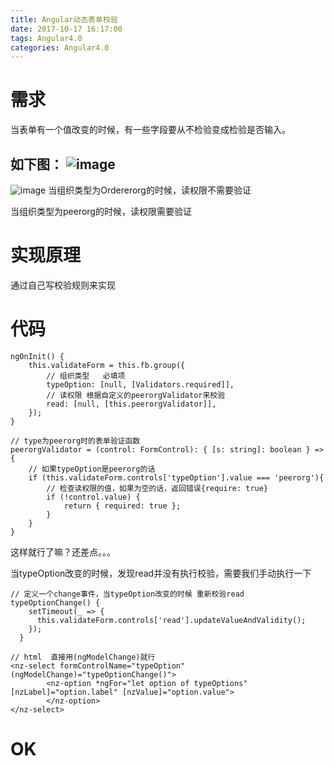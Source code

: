 ```yaml
---
title: Angular动态表单校验
date: 2017-10-17 16:17:00
tags: Angular4.0
categories: Angular4.0
---
```

# 需求
当表单有一个值改变的时候，有一些字段要从不检验变成检验是否输入。
<!-- more -->
如下图：
![image](http://oop1po68r.bkt.clouddn.com/Angular4-4-1.png)
---
![image](http://oop1po68r.bkt.clouddn.com/Angular4-4-2.png)
当组织类型为Ordererorg的时候，读权限不需要验证

当组织类型为peerorg的时候，读权限需要验证

# 实现原理
通过自己写校验规则来实现
# 代码

```
ngOnInit() {
    this.validateForm = this.fb.group({
        // 组织类型   必填项
        typeOption: [null, [Validators.required]],
        // 读权限 根据自定义的peerorgValidator来校验
        read: [null, [this.peerorgValidator]],
    });
}
```

```
// type为peerorg时的表单验证函数
peerorgValidator = (control: FormControl): { [s: string]: boolean } => {
    // 如果typeOption是peerorg的话
    if (this.validateForm.controls['typeOption'].value === 'peerorg'){
        // 检查读权限的值，如果为空的话，返回错误{require: true}
        if (!control.value) {
            return { required: true };
        }
    }
}
```

这样就行了嘛？还差点。。。

当typeOption改变的时候，发现read并没有执行校验，需要我们手动执行一下

```
// 定义一个change事件，当typeOption改变的时候 重新校验read
typeOptionChange() {
    setTimeout(_ => {
      this.validateForm.controls['read'].updateValueAndValidity();
    });
  }
  
// html  直接用(ngModelChange)就行
<nz-select formControlName="typeOption"  (ngModelChange)="typeOptionChange()">
        <nz-option *ngFor="let option of typeOptions" [nzLabel]="option.label" [nzValue]="option.value">
        </nz-option>
</nz-select>
```

# OK